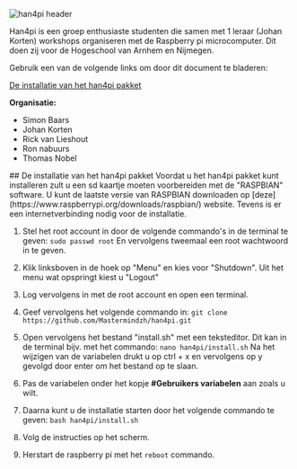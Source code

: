 ![han4pi header](http://i.imgur.com/t5m5nSy.png)

Han4pi is een groep enthusiaste studenten die samen met 1 leraar (Johan Korten) workshops organiseren met de Raspberry pi microcomputer. Dit doen zij voor de Hogeschool van Arnhem en Nijmegen.

Gebruik een van de volgende links om door dit document te bladeren:

[De installatie van het han4pi pakket](#install)



**Organisatie:**
- Simon Baars
- Johan Korten
- Rick van Lieshout
- Ron nabuurs
- Thomas Nobel

<div id = "install"></div>
## De installatie van het han4pi pakket
Voordat u het han4pi pakket kunt installeren zult u een sd kaartje moeten voorbereiden met de "RASPBIAN" software. U kunt de laatste versie van RASPBIAN downloaden op [deze](https://www.raspberrypi.org/downloads/raspbian/) website. Tevens is er een internetverbinding nodig voor de installatie.

1. Stel het root account in door de volgende commando's in de terminal te geven: 
`sudo passwd root`
En vervolgens tweemaal een root wachtwoord in te geven.

2. Klik linksboven in de hoek op "Menu" en kies voor "Shutdown". Uit het menu wat opspringt kiest u "Logout"

3. Log vervolgens in met de root account en open een terminal.

4. Geef vervolgens het volgende commando in:
`
git clone https://github.com/Mastermindzh/han4pi.git
`

5. Open vervolgens het bestand "install.sh" met een teksteditor. Dit kan in de terminal bijv. met het commando:
`
nano han4pi/install.sh
`
Na het wijzigen van de variabelen drukt u op ctrl + x en vervolgens op y gevolgd door enter om het bestand op te slaan.

6. Pas de variabelen onder het kopje **#Gebruikers variabelen** aan zoals u wilt.
7. Daarna kunt u de installatie starten door het volgende commando te geven:
`
bash han4pi/install.sh
`

8. Volg de instructies op het scherm.
9. Herstart de raspberry pi met het `reboot` commando.

